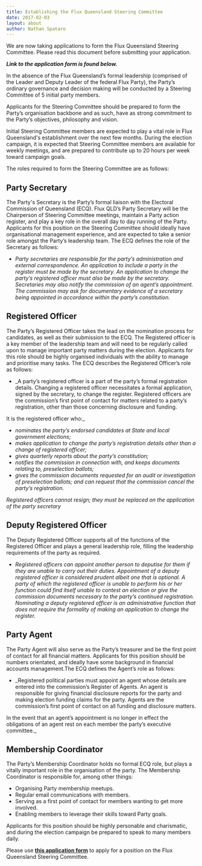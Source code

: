 ```yaml
---
title: Establishing the Flux Queensland Steering Committee
date: 2017-02-03
layout: about
author: Nathan Spataro
---
```


We are now taking applications to form the Flux Queensland Steering Committee.
Please read this document before submitting your application.

_**Link to the application form is found below.**_

In the absence of the Flux Queensland’s formal leadership
(comprised of the Leader and Deputy Leader of the federal Flux Party),
the Party’s ordinary governance and decision making will be conducted
by a Steering Committee of 5 initial party members.
 
Applicants for the Steering Committee should be prepared to form the
Party’s organisation backbone and as such, have as strong commitment
to the Party’s objectives, philosophy and vision.

Initial Steering Committee members are expected to play a vital role
in Flux Queensland's establishment over the next few months. During
the election campaign, it is expected that Steering Committee members
are available for weekly meetings, and are prepared to contribute up
to 20 hours per week toward campaign goals.

The roles required to form the Steering Committee are as follows: 

## __Party Secretary__

The Party's Secretary is the Party’s formal liaison with the Electoral
Commission of Queensland (ECQ). Flux QLD’s Party Secretary will be the
Chairperson of Steering Committee meetings, maintain a Party action
register, and play a key role in the overall day to day running of
the Party. Applicants for this position on the Steering Committee
should ideally have organisational management experience, and are
expected to take a senior role amongst the Party’s leadership team.
The ECQ defines the role of the Secretary as follows:

* _Party secretaries are responsible for the party’s administration
and external correspondence. An application to include a party in the
register must be made by the secretary. An application to change the
party’s registered officer must also be made by the secretary.
Secretaries may also notify the commission of an agent’s appointment.
The commission may ask for documentary evidence of a secretary being
appointed in accordance within the party’s constitution._

## __Registered Officer__

The Party’s Registered Officer takes the lead on the nomination process 
for candidates, as well as their submission to the ECQ. The Registered 
officer is a key member of the leadership team and will need to be 
regularly called upon to manage important party matters during the 
election. Applicants for this role should be highly organised individuals 
with the ability to manage and prioritise many tasks. The ECQ describes 
the Registered Officer’s role as follows:

* _A party’s registered officer is a part of the party’s formal registration details.
Changing a registered officer necessitates a formal application, signed by the
secretary, to change the register. Registered officers are the commission’s
first point of contact for matters related to a party’s registration, other
than those concerning disclosure and funding.

It is the registered officer who:_

* _nominates the party’s endorsed candidates at State and local government elections;_
* _makes application to change the party’s registration details other than
a change of registered officer;_
* _gives quarterly reports about the party’s constitution;_
* _notifies the commission in connection with, and keeps documents relating
to, preselection ballots;_
* _gives the commission documents requested for an audit or investigation
of preselection ballots; and can request that the commission cancel the party’s
registration._

_Registered officers cannot resign; they must be replaced on the application of
the party secretary_

## __Deputy Registered Officer__

The Deputy Registered Officer supports all of the functions of the Registered 
Officer and plays a general leadership role, filling the leadership 
requirements of the party as required.

* _Registered officers can appoint another person to deputise for them if 
they are unable to carry out their duties. Appointment of a deputy registered 
officer is considered prudent albeit one that is optional. A party of which 
the registered officer is unable to perform his or her function could find 
itself unable to contest an election or give the commission documents necessary 
to the party’s continued registration. Nominating a deputy registered officer 
is an administrative function that does not require the formality of making 
an application to change the register._

## __Party Agent__

The Party Agent will also serve as the Party’s treasurer and be the first
point of contact for all financial matters. Applicants for this position
should be numbers orientated, and ideally have some background in financial
accounts management.The ECQ defines the Agent’s role as follows:

* _Registered political parties must appoint an agent whose details are
entered into the commission’s Register of Agents. An agent is responsible
for giving financial disclosure reports for the party and making election
funding claims for the party. Agents are the commission’s first point of
contact on all funding and disclosure matters.

In the event that an agent’s appointment is no longer in effect the
obligations of an agent rest on each member the party’s executive committee._

## __Membership Coordinator__

The Party’s Membership Coordinator holds no formal ECQ role, but plays a
vitally important role in the organisation of the party. The Membership
Coordinator is responsible for, among other things:

* Organising Party membership meetups.
* Regular email communications with members.
* Serving as a first point of contact for members wanting to get more involved.
* Enabling members to leverage their skills toward Party goals.

Applicants for this position should be highly personable and charismatic,
and during the election campaign be prepared to speak to many members daily.

Please use **[this application form](https://voteflux.org)** to apply for a
position on the Flux Queensland Steering Committee.
